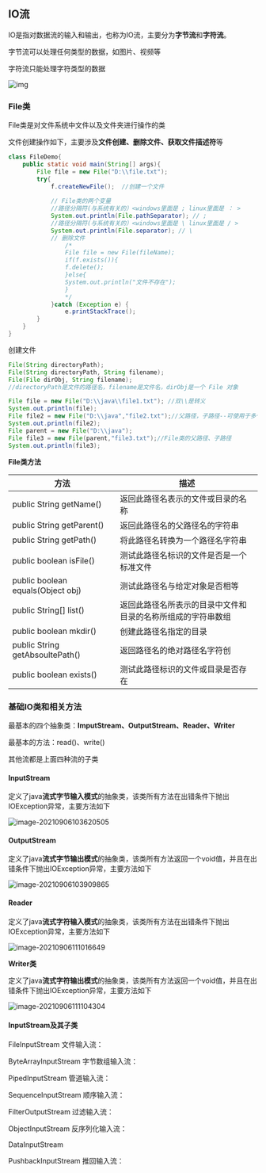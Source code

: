 ## IO流

IO是指对数据流的输入和输出，也称为IO流，主要分为**字节流**和**字符流**。

字节流可以处理任何类型的数据，如图片、视频等

字符流只能处理字符类型的数据

![img](D:\597\JAVA\src\IO)

### File类

File类是对文件系统中文件以及文件夹进行操作的类

文件创建操作如下，主要涉及**文件创建、删除文件、获取文件描述符**等

```java
class FileDemo{
	public static void main(String[] args){
        File file = new File("D:\\file.txt");
        try{
			f.createNewFile();	//创建一个文件	
            
            // File类的两个变量
			//路径分隔符(与系统有关的）<windows里面是 ; linux里面是 ： >
			System.out.println(File.pathSeparator); // ;
			//路径分隔符(与系统有关的）<windows里面是 \ linux里面是 / >
			System.out.println(File.separator); // \
			// 删除文件
                /*
                File file = new File(fileName);
                if(f.exists()){
                f.delete();
                }else{
                System.out.println("文件不存在");
                }
                */
			}catch (Exception e) {
				e.printStackTrace();
        }
    }
}
```

创建文件

```java
File(String directoryPath);
File(String directoryPath, String filename);
File(File dirObj, String filename);
//directoryPath是文件的路径名，filename是文件名，dirObj是一个 File 对象
```

```java
File file = new File("D:\\java\\file1.txt"); //双\\是转义
System.out.println(file);
File file2 = new File("D:\\java","file2.txt");//父路径，子路径--可使用于多个文件的
System.out.println(file2);
File parent = new File("D:\\java");
File file3 = new File(parent,"file3.txt");//File类的父路径、子路径
System.out.println(file3);
```

**File类方法**

| 方法                              | 描述                                                         |
| --------------------------------- | ------------------------------------------------------------ |
| public String getName()           | 返回此路径名表示的文件或目录的名称                           |
| public String getParent()         | 返回此路径名的父路径名的字符串                               |
| public String getPath()           | 将此路径名转换为一个路径名字符串                             |
| public boolean isFile()           | 测试此路径名标识的文件是否是一个标准文件                     |
| public boolean equals(Object obj) | 测试此路径名与给定对象是否相等                               |
| public String[] list()            | 返回此路径名所表示的目录中文件和目录的名称所组成的字符串数组 |
| public boolean mkdir()            | 创建此路径名指定的目录                                       |
| public String getAbsoultePath()   | 返回路径名的绝对路径名字符创                                 |
| public boolean exists()           | 测试此路径标识的文件或目录是否存在                           |

### 基础IO类和相关方法

最基本的四个抽象类：**ImputStream、OutputStream、Reader、Writer**

最基本的方法：read()、write()

其他流都是上面四种流的子类

#### InputStream

定义了java**流式字节输入模式**的抽象类，该类所有方法在出错条件下抛出IOException异常，主要方法如下

![image-20210906103620505](D:\597\Java_notes\src\InputStream.png)

#### OutputStream

定义了java**流式字节输出模式**的抽象类，该类所有方法返回一个void值，并且在出错条件下抛出IOException异常，主要方法如下

![image-20210906103909865](D:\597\Java_notes\src\OutputStream.png)

#### Reader

定义了java**流式字符输入模式**的抽象类，该类所有方法在出错条件下抛出IOException异常，主要方法如下

![image-20210906111016649](D:\597\Java_notes\src\Reader.png)

**Writer类**

定义了java**流式字符输出模式**的抽象类，该类所有方法返回一个void值，并且在出错条件下抛出IOException异常，主要方法如下

![image-20210906111104304](D:\597\Java_notes\src\Writer.png)

#### InputStream及其子类

FileInputStream 文件输入流：

ByteArrayInputStream 字节数组输入流：

PipedInputStream 管道输入流：

SequenceInputStream 顺序输入流：

FilterOutputStream 过滤输入流：

ObjectInputStream 反序列化输入流：

DataInputStream 

PushbackInputStream 推回输入流：